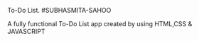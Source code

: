 To-Do List. #SUBHASMITA-SAHOO

A fully functional To-Do List app created by using HTML,CSS & JAVASCRIPT
